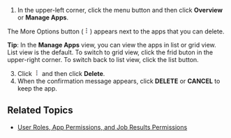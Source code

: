 
1. In the upper-left corner, click the menu button and then click **Overview** or **Manage Apps**. 

  The More Options button (![more options](images/more-options.png)) appears next to the apps that you can delete.

  **Tip**: In the **Manage Apps** view, you can view the apps in list or grid view. List view is the default. To switch to grid view, click the frid buton in the upper-right corner. To switch back to list view, click the list button.
  
3. Click ![more options](images/more-options.png) and then click **Delete**.
4. When the confirmation message appears, click **DELETE** or **CANCEL** to keep the app.
 
## Related Topics
* [User Roles, App Permissions, and Job Results Permissions](app-permission-user-role.md)
